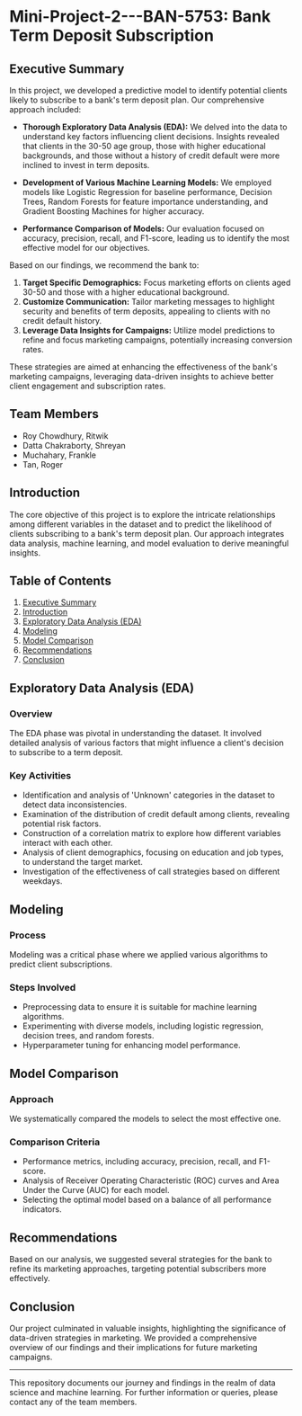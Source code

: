 # Mini-Project-2---BAN-5753: Bank Term Deposit Subscription

## Executive Summary
In this project, we developed a predictive model to identify potential clients likely to subscribe to a bank's term deposit plan. Our comprehensive approach included:

- **Thorough Exploratory Data Analysis (EDA):** We delved into the data to understand key factors influencing client decisions. Insights revealed that clients in the 30-50 age group, those with higher educational backgrounds, and those without a history of credit default were more inclined to invest in term deposits.

- **Development of Various Machine Learning Models:** We employed models like Logistic Regression for baseline performance, Decision Trees, Random Forests for feature importance understanding, and Gradient Boosting Machines for higher accuracy.

- **Performance Comparison of Models:** Our evaluation focused on accuracy, precision, recall, and F1-score, leading us to identify the most effective model for our objectives.

Based on our findings, we recommend the bank to:
1. **Target Specific Demographics:** Focus marketing efforts on clients aged 30-50 and those with a higher educational background.
2. **Customize Communication:** Tailor marketing messages to highlight security and benefits of term deposits, appealing to clients with no credit default history.
3. **Leverage Data Insights for Campaigns:** Utilize model predictions to refine and focus marketing campaigns, potentially increasing conversion rates.

These strategies are aimed at enhancing the effectiveness of the bank's marketing campaigns, leveraging data-driven insights to achieve better client engagement and subscription rates.

## Team Members
- Roy Chowdhury, Ritwik
- Datta Chakraborty, Shreyan
- Muchahary, Frankle
- Tan, Roger

## Introduction
The core objective of this project is to explore the intricate relationships among different variables in the dataset and to predict the likelihood of clients subscribing to a bank's term deposit plan. Our approach integrates data analysis, machine learning, and model evaluation to derive meaningful insights.

## Table of Contents
1. [Executive Summary](#executive-summary)
2. [Introduction](#introduction)
3. [Exploratory Data Analysis (EDA)](#exploratory-data-analysis-eda)
4. [Modeling](#modeling)
5. [Model Comparison](#model-comparison)
6. [Recommendations](#recommendations)
7. [Conclusion](#conclusion)

## Exploratory Data Analysis (EDA)
### Overview
The EDA phase was pivotal in understanding the dataset. It involved detailed analysis of various factors that might influence a client's decision to subscribe to a term deposit.

### Key Activities
- Identification and analysis of 'Unknown' categories in the dataset to detect data inconsistencies.
- Examination of the distribution of credit default among clients, revealing potential risk factors.
- Construction of a correlation matrix to explore how different variables interact with each other.
- Analysis of client demographics, focusing on education and job types, to understand the target market.
- Investigation of the effectiveness of call strategies based on different weekdays.

## Modeling
### Process
Modeling was a critical phase where we applied various algorithms to predict client subscriptions.

### Steps Involved
- Preprocessing data to ensure it is suitable for machine learning algorithms.
- Experimenting with diverse models, including logistic regression, decision trees, and random forests.
- Hyperparameter tuning for enhancing model performance.

## Model Comparison
### Approach
We systematically compared the models to select the most effective one.

### Comparison Criteria
- Performance metrics, including accuracy, precision, recall, and F1-score.
- Analysis of Receiver Operating Characteristic (ROC) curves and Area Under the Curve (AUC) for each model.
- Selecting the optimal model based on a balance of all performance indicators.

## Recommendations
Based on our analysis, we suggested several strategies for the bank to refine its marketing approaches, targeting potential subscribers more effectively.

## Conclusion
Our project culminated in valuable insights, highlighting the significance of data-driven strategies in marketing. We provided a comprehensive overview of our findings and their implications for future marketing campaigns.

---

This repository documents our journey and findings in the realm of data science and machine learning. For further information or queries, please contact any of the team members.
